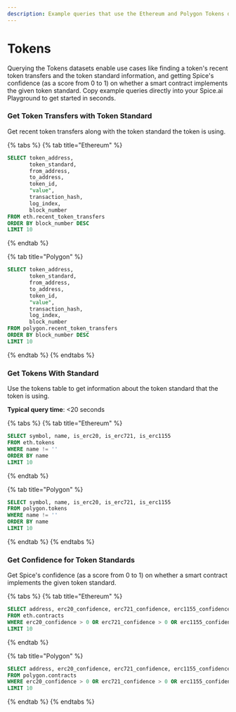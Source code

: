 ```yaml
---
description: Example queries that use the Ethereum and Polygon Tokens datasets
---
```


# Tokens

Querying the Tokens datasets enable use cases like finding a token's recent token transfers and the token standard information, and getting Spice's confidence (as a score from 0 to 1) on whether a smart contract implements the given token standard. Copy example queries directly into your Spice.ai Playground to get started in seconds.&#x20;

### Get Token Transfers with Token Standard

Get recent token transfers along with the token standard the token is using.

{% tabs %}
{% tab title="Ethereum" %}
```sql
SELECT token_address, 
       token_standard, 
       from_address, 
       to_address, 
       token_id, 
       "value", 
       transaction_hash, 
       log_index, 
       block_number 
FROM eth.recent_token_transfers 
ORDER BY block_number DESC
LIMIT 10
```
{% endtab %}

{% tab title="Polygon" %}
```sql
SELECT token_address, 
       token_standard, 
       from_address, 
       to_address, 
       token_id, 
       "value", 
       transaction_hash, 
       log_index, 
       block_number 
FROM polygon.recent_token_transfers 
ORDER BY block_number DESC
LIMIT 10
```
{% endtab %}
{% endtabs %}

### Get Tokens With Standard

Use the tokens table to get information about the token standard that the token is using.

**Typical query time**: <20 seconds

{% tabs %}
{% tab title="Ethereum" %}
```sql
SELECT symbol, name, is_erc20, is_erc721, is_erc1155
FROM eth.tokens
WHERE name != ''
ORDER BY name
LIMIT 10
```
{% endtab %}

{% tab title="Polygon" %}
```sql
SELECT symbol, name, is_erc20, is_erc721, is_erc1155
FROM polygon.tokens
WHERE name != ''
ORDER BY name
LIMIT 10
```
{% endtab %}
{% endtabs %}

### Get Confidence for Token Standards

Get Spice's confidence (as a score from 0 to 1) on whether a smart contract implements the given token standard.

{% tabs %}
{% tab title="Ethereum" %}
```sql
SELECT address, erc20_confidence, erc721_confidence, erc1155_confidence
FROM eth.contracts
WHERE erc20_confidence > 0 OR erc721_confidence > 0 OR erc1155_confidence > 0
LIMIT 10
```
{% endtab %}

{% tab title="Polygon" %}
```sql
SELECT address, erc20_confidence, erc721_confidence, erc1155_confidence
FROM polygon.contracts
WHERE erc20_confidence > 0 OR erc721_confidence > 0 OR erc1155_confidence > 0
LIMIT 10
```
{% endtab %}
{% endtabs %}
